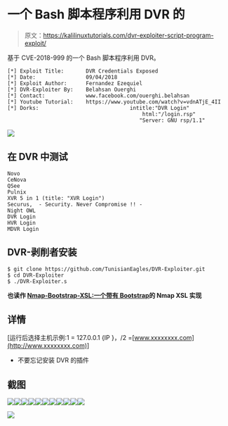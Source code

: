 # 一个 Bash 脚本程序利用 DVR 的

> 原文：<https://kalilinuxtutorials.com/dvr-exploiter-script-program-exploit/>

基于 CVE-2018-999 的一个 Bash 脚本程序利用 DVR。

```
[*] Exploit Title:       DVR Credentials Exposed 
[*] Date:                09/04/2018
[*] Exploit Author:      Fernandez Ezequiel
[*] DVR-Exploiter By:    Belahsan Ouerghi  
[*] Contact:             www.facebook.com/ouerghi.belahsan
[*] Youtube Tutorial:	 https://www.youtube.com/watch?v=vdnATjE_4II
[*] Dorks:               		       intitle:"DVR Login"
	                                       html:"/login.rsp"
	                                      "Server: GNU rsp/1.1"
```

![](img/e81d567734d34e3ee885758d0b80a21c.png)

## **在 DVR 中测试**

```
Novo
CeNova
QSee
Pulnix
XVR 5 in 1 (title: "XVR Login")
Securus,  - Security. Never Compromise !! - 
Night OWL
DVR Login
HVR Login
MDVR Login
```

## **DVR-剥削者安装**

```
$ git clone https://github.com/TunisianEagles/DVR-Exploiter.git
$ cd DVR-Exploiter
$ ./DVR-Exploiter.s
```

**也读作 [Nmap-Bootstrap-XSL:一个带有 Bootstrap](https://kalilinuxtutorials.com/nmap-bootstrap-xsl/)的 Nmap XSL 实现**

## **详情**

[运行后选择主机示例:1 = 127.0.0.1 {IP }，/2 =[www.xxxxxxxx.com](http://www.xxxxxxxx.com)]

*   不要忘记安装 DVR 的插件

## **截图**

![](img/257bc4c349d1970688d51d9d2b853bb7.png)![](img/2fab5062abe50f8be1028c83246e8666.png)![](img/35b737602d43fc9dfe81228b2545a5b9.png)![](img/06d4c03ae053ab7712d4722bba01faa6.png)![](img/e523c491c1b1b5b2b3485a1e9d45ddf4.png)![](img/946980b801e4fdc8831d53b4043b645c.png)![](img/9ff593b8e45663b02c9de88b9761561b.png)![](img/aacae9538809c96d2c210d58322a956d.png)![](img/254407d2fc56bfcf43f0ee3ca96dacec.png)![](img/fdd5b2e8bdebe6b7856c4514931a76ee.png)![](img/1a7843ef5e6752831438482d2e100430.png)

[![](img/d861a9096555aeb1980fc054015933d7.png)](https://github.com/TunisianEagles/DVR-Exploiter/)